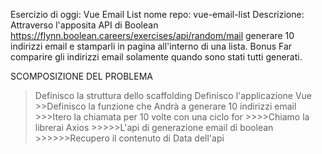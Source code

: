 Esercizio di oggi: Vue Email List
nome repo: vue-email-list
Descrizione:
Attraverso l'apposita API di Boolean
https://flynn.boolean.careers/exercises/api/random/mail
generare 10 indirizzi email e stamparli in pagina all'interno di una lista.
Bonus
Far comparire gli indirizzi email solamente quando sono stati tutti generati.

SCOMPOSIZIONE DEL PROBLEMA
>Definisco la struttura dello scaffolding
>Definisco l'applicazione Vue 
    >>Definisco la funzione che Andrà a generare 10 indirizzi email
        >>>Itero la chiamata per 10 volte con una ciclo for 
            >>>>Chiamo la librerai Axios 
                >>>>>L'api di generazione email di boolean
                    >>>>>>Recupero il contenuto di Data dell'api